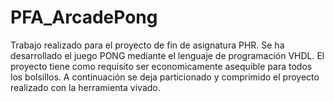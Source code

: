 # PFA_ArcadePong
Trabajo realizado para el proyecto de fin de asignatura PHR.
Se ha desarrollado el juego PONG mediante el lenguaje de programación VHDL.
El proyecto tiene como requisito ser economicamente asequible para todos los bolsillos.
A continuación se deja particionado y comprimido el proyecto realizado con la herramienta vivado.
